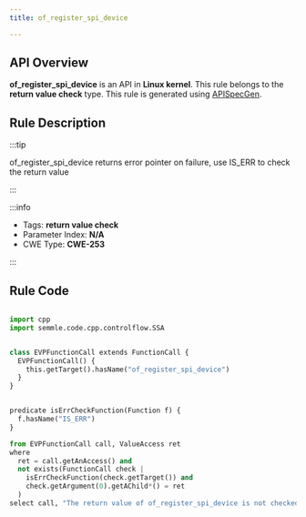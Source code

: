 ```yaml
---
title: of_register_spi_device

---
```



## API Overview
**of_register_spi_device** is an API in **Linux kernel**. This rule belongs to the **return value check** type. This rule is generated using [APISpecGen](../../tools/APISpecGen).
## Rule Description

:::tip

of_register_spi_device returns error pointer on failure, use IS_ERR to check the return value

:::

:::info

- Tags: **return value check**
- Parameter Index: **N/A**
- CWE Type: **CWE-253**

:::

## Rule Code
```python

import cpp
import semmle.code.cpp.controlflow.SSA


class EVPFunctionCall extends FunctionCall {
  EVPFunctionCall() {
    this.getTarget().hasName("of_register_spi_device")
  }
}


predicate isErrCheckFunction(Function f) {
  f.hasName("IS_ERR") 
}

from EVPFunctionCall call, ValueAccess ret
where
  ret = call.getAnAccess() and
  not exists(FunctionCall check |
    isErrCheckFunction(check.getTarget()) and
    check.getArgument(0).getAChild*() = ret
  )
select call, "The return value of of_register_spi_device is not checked with IS_ERR."
    
```